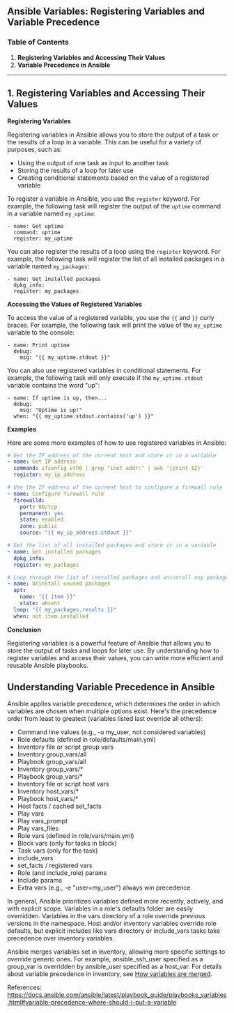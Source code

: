 ## Ansible Variables: Registering Variables and Variable Precedence

### Table of Contents

1. **Registering Variables and Accessing Their Values**
2. **Variable Precedence in Ansible**

---

## 1. Registering Variables and Accessing Their Values

**Registering Variables**

Registering variables in Ansible allows you to store the output of a task or the results of a loop in a variable. This can be useful for a variety of purposes, such as:

* Using the output of one task as input to another task
* Storing the results of a loop for later use
* Creating conditional statements based on the value of a registered variable

To register a variable in Ansible, you use the `register` keyword. For example, the following task will register the output of the `uptime` command in a variable named `my_uptime`:

```
- name: Get uptime
  command: uptime
  register: my_uptime
```

You can also register the results of a loop using the `register` keyword. For example, the following task will register the list of all installed packages in a variable named `my_packages`:

```
- name: Get installed packages
  dpkg_info:
  register: my_packages
```

**Accessing the Values of Registered Variables**

To access the value of a registered variable, you use the `{{` and `}}` curly braces. For example, the following task will print the value of the `my_uptime` variable to the console:

```
- name: Print uptime
  debug:
    msg: "{{ my_uptime.stdout }}"
```

You can also use registered variables in conditional statements. For example, the following task will only execute if the `my_uptime.stdout` variable contains the word "up":

```
- name: If uptime is up, then...
  debug:
    msg: "Uptime is up!"
  when: "{{ my_uptime.stdout.contains('up') }}"
```

**Examples**

Here are some more examples of how to use registered variables in Ansible:

```yaml
# Get the IP address of the current host and store it in a variable
- name: Get IP address
  command: ifconfig eth0 | grep "inet addr:" | awk '{print $2}'
  register: my_ip_address

# Use the IP address of the current host to configure a firewall rule
- name: Configure firewall rule
  firewalld:
    port: 80/tcp
    permanent: yes
    state: enabled
    zone: public
    source: "{{ my_ip_address.stdout }}"

# Get the list of all installed packages and store it in a variable
- name: Get installed packages
  dpkg_info:
  register: my_packages

# Loop through the list of installed packages and uninstall any packages that are not needed
- name: Uninstall unused packages
  apt:
    name: "{{ item }}"
    state: absent
  loop: "{{ my_packages.results }}"
  when: not item.installed
```

**Conclusion**

Registering variables is a powerful feature of Ansible that allows you to store the output of tasks and loops for later use. By understanding how to register variables and access their values, you can write more efficient and reusable Ansible playbooks.


## Understanding Variable Precedence in Ansible

Ansible applies variable precedence, which determines the order in which variables are chosen when multiple options exist. Here's the precedence order from least to greatest (variables listed last override all others):

- Command line values (e.g., -u my_user, not considered variables)
- Role defaults (defined in role/defaults/main.yml)
- Inventory file or script group vars
- Inventory group_vars/all
- Playbook group_vars/all
- Inventory group_vars/*
- Playbook group_vars/*
- Inventory file or script host vars
- Inventory host_vars/*
- Playbook host_vars/*
- Host facts / cached set_facts
- Play vars
- Play vars_prompt
- Play vars_files
- Role vars (defined in role/vars/main.yml)
- Block vars (only for tasks in block)
- Task vars (only for the task)
- include_vars
- set_facts / registered vars
- Role (and include_role) params
- Include params
- Extra vars (e.g., -e "user=my_user") always win precedence

In general, Ansible prioritizes variables defined more recently, actively, and with explicit scope. Variables in a role's defaults folder are easily overridden. Variables in the vars directory of a role override previous versions in the namespace. Host and/or inventory variables override role defaults, but explicit includes like vars directory or include_vars tasks take precedence over inventory variables.

Ansible merges variables set in inventory, allowing more specific settings to override generic ones. For example, ansible_ssh_user specified as a group_var is overridden by ansible_user specified as a host_var. For details about variable precedence in inventory, see [How variables are merged](https://docs.ansible.com/ansible/latest/user_guide/intro_inventory.html#how-variables-are-merged).

References: https://docs.ansible.com/ansible/latest/playbook_guide/playbooks_variables.html#variable-precedence-where-should-i-put-a-variable
